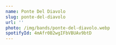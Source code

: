 ```yaml
---
name: Ponte Del Diavolo
slug: ponte-del-diavolo
url: ''
photo: /img/bands/ponte-del-diavolo.webp
spotifyId: 4mAfr0B2wgIFbVBUAv9btD
---
```

